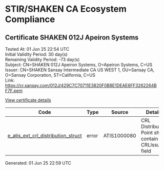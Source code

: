 # STIR/SHAKEN CA Ecosystem Compliance

## Certificate SHAKEN 012J Apeiron Systems

Tested At: 01 Jun 25 22:54 UTC\
Initial Validity Period: 30 day(s)\
Remaining Validity Period: -73 day(s)\
Subject: CN=SHAKEN 012J Apeiron Systems, O=Apeiron Systems, C=US\
Issuer: CN=SHAKEN Sansay Intermediate CA US WEST 1, OU=Sansay CA, O=Sansay Corporation, ST=California, C=US\
Link: https://cr.sansay.com/012J/429C7C70711E3820F0B8E1DEAE6FF3262264BF7F.pem

[View certificate details](https://x509.io/?cert=MIICsjCCAlegAwIBAgIUQpx8cHEeOCDwuOHerm%2FzJiJkv38wCgYIKoZIzj0EAwIwgYUxCzAJBgNVBAYTAlVTMRMwEQYDVQQIDApDYWxpZm9ybmlhMRswGQYDVQQKDBJTYW5zYXkgQ29ycG9yYXRpb24xEjAQBgNVBAsMCVNhbnNheSBDQTEwMC4GA1UEAwwnU0hBS0VOIFNhbnNheSBJbnRlcm1lZGlhdGUgQ0EgVVMgV0VTVCAxMB4XDTI1MDIxODE4MjUzOVoXDTI1MDMyMDE4MjUzOVowTTELMAkGA1UEBhMCVVMxGDAWBgNVBAoMD0FwZWlyb24gU3lzdGVtczEkMCIGA1UEAwwbU0hBS0VOIDAxMkogQXBlaXJvbiBTeXN0ZW1zMFkwEwYHKoZIzj0CAQYIKoZIzj0DAQcDQgAE7zO76BxQSTh1QA2KNYChytsFNJYCV68%2FyTwk19AChc17cxX2RdMRBpAi%2B9CJcnAjuL07XJaCBjiCU0jfGUj8ZKOB2zCB2DAWBggrBgEFBQcBGgQKMAigBhYEMDEySjAXBgNVHSAEEDAOMAwGCmCGSAGG%2FwkBAQQwHQYDVR0OBBYEFHxwWjJ7edx2gOtEhMZJuMyRNFpeMB8GA1UdIwQYMBaAFKzTk%2FVDQ8wKvkVYFxN9knzcwwFGMEcGA1UdHwRAMD4wPKA6oDiGNmh0dHBzOi8vYXV0aGVudGljYXRlLWFwaS5pY29uZWN0aXYuY29tL2Rvd25sb2FkL3YxL2NybDAMBgNVHRMBAf8EAjAAMA4GA1UdDwEB%2FwQEAwIHgDAKBggqhkjOPQQDAgNJADBGAiEA4I9phAGN1ZhDdufOrvY6u8jxStpn79YRZpDQcn3bL48CIQCwPBBtJt8MeNsn2ejMksX%2Bc1TqezIMNxFoc9HzjGkZUg%3D%3D)

| Code | Type | Source | Details |
|------|------|--------|---------|
| [e_atis_ext_crl_distribution_struct](../../ISSUES/e_atis_ext_crl_distribution_struct/README.md) | error | ATIS1000080 | CRL Distribution Point shall contain a CRLIssuer field |


Generated: 01 Jun 25 22:59 UTC